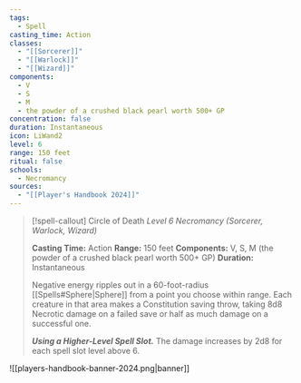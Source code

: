 ```yaml
---
tags:
  - Spell
casting_time: Action
classes:
  - "[[Sorcerer]]"
  - "[[Warlock]]"
  - "[[Wizard]]"
components:
  - V
  - S
  - M
  - the powder of a crushed black pearl worth 500+ GP
concentration: false
duration: Instantaneous
icon: LiWand2
level: 6
range: 150 feet
ritual: false
schools:
  - Necromancy
sources: 
  - "[[Player's Handbook 2024]]"
---
```

>[!spell-callout] Circle of Death
>_Level 6 Necromancy (Sorcerer, Warlock, Wizard)_
>
>**Casting Time:** Action
>**Range:** 150 feet
>**Components:** V, S, M (the powder of a crushed black pearl worth 500+ GP)
>**Duration:** Instantaneous
>
>Negative energy ripples out in a 60-foot-radius [[Spells#Sphere\|Sphere]] from a point you choose within range. Each creature in that area makes a Constitution saving throw, taking 8d8 Necrotic damage on a failed save or half as much damage on a successful one.
>
>**_Using a Higher-Level Spell Slot._** The damage increases by 2d8 for each spell slot level above 6.


![[players-handbook-banner-2024.png|banner]]